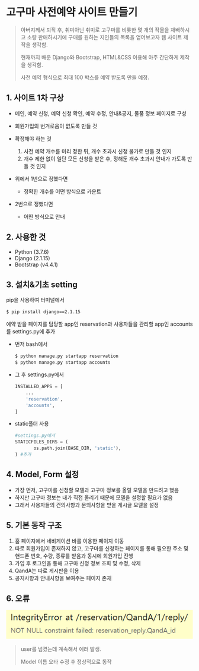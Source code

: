 # 고구마 사전예약 사이트 만들기

> 아버지께서 퇴직 후, 취미아닌 취미로 고구마를 비롯한 몇 개의 작물을 재배하시고 소량 판매하시기에 구매를 원하는 지인들의 목록을 얻어보고자 웹 사이트 제작을 생각함.
>
> 현재까지 배운 Django와 Bootstrap, HTML&CSS 이용해 아주 간단하게 제작을 생각함.
>
> 사전 예약 형식으로 최대 100 박스를 예약 받도록 만들 예정.



## 1. 사이트 1차 구상

- 메인, 예약 신청, 예약 신청 확인, 예약 수정, 안내&공지, 물품 정보 페이지로 구성
- 회원가입의 번거로움이 없도록 만들 것

- 확정해야 하는 것
  1. 사전 예약 개수를 미리 정한 뒤, 개수 초과시 신청 불가로 만들 것 인지
  2. 개수 제한 없이 일단 모든 신청을 받은 후, 정해둔 개수 초과시 안내가 가도록 만들 것 인지
- 위에서 1번으로 정했다면
  - 정확한 개수를 어떤 방식으로 카운트
- 2번으로 정했다면
  - 어떤 방식으로 안내



## 2. 사용한 것

- Python (3.7.6)
- Django (2.1.15)
- Bootstrap (v4.4.1)



## 3. 설치&기초 setting

pip을 사용하여 터미널에서

```bash
$ pip install django==2.1.15
```

예약 받을 페이지를 담당할 app인 reservation과 사용자들을 관리할 app인 accounts를 settings.py에 추가

- 먼저 bash에서 

  ```bash
  $ python manage.py startapp reservation
  $ python manage.py startapp accounts
  ```

- 그 후 settings.py에서

  ```python
  INSTALLED_APPS = [
      ...
      'reservation',
      'accounts',
  ]
  ```

- static폴더 사용

  ```python
  #settings.py에서
  STATICFILES_DIRS = (
         os.path.join(BASE_DIR, 'static'),
  ) #추가
  ```

## 4. Model, Form 설정

- 가장 먼저, 고구마를 신청할 모델과 고구마 정보를 올릴 모델을 만드려고 했음
- 하지만 고구마 정보는 내가 직접 올리기 때문에 모델을 설정할 필요가 없음
- 그래서 사용자들의 건의사항과 문의사항을 받을 게시글 모델을 설정

## 5. 기본 동작 구조

1. 홈 페이지에서 네비게이션 바를 이용한 페이지 이동
2. 따로 회원가입이 존재하지 않고, 고구마를 신청하는 페이지를 통해 필요한 주소 및 핸드폰 번호, 수량, 종류를 받음과 동시에 회원가입 진행
3. 가입 후 로그인을 통해 고구마 신청 정보 조회 및 수정, 삭제
4. QandA는 따로 게시판을 이용
5. 공지사항과 안내사항을 보여주는 페이지 존재

## 6. 오류

![캡처](캡처.PNG)

> user를 넘겼는데 계속해서 에러 발생. 
>
> Model 이름 오타 수정 후 정상적으로 동작

